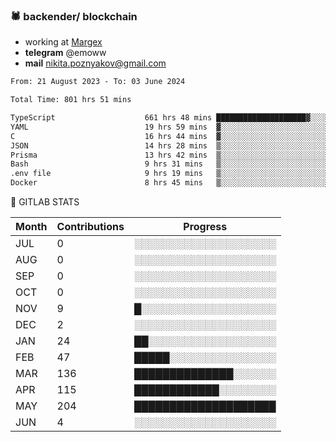 ### 🕷 backender/ blockchain
- working at [Margex](https://margex.com/en)
- **telegram** @emoww
- **mail** nikita.poznyakov@gmail.com

<!--START_SECTION:waka-->

```txt
From: 21 August 2023 - To: 03 June 2024

Total Time: 801 hrs 51 mins

TypeScript                    661 hrs 48 mins ████████████████████▓░░░░   82.51 %
YAML                          19 hrs 59 mins  ▓░░░░░░░░░░░░░░░░░░░░░░░░   02.49 %
C                             16 hrs 44 mins  ▓░░░░░░░░░░░░░░░░░░░░░░░░   02.09 %
JSON                          14 hrs 28 mins  ▒░░░░░░░░░░░░░░░░░░░░░░░░   01.81 %
Prisma                        13 hrs 42 mins  ▒░░░░░░░░░░░░░░░░░░░░░░░░   01.71 %
Bash                          9 hrs 31 mins   ▒░░░░░░░░░░░░░░░░░░░░░░░░   01.19 %
.env file                     9 hrs 19 mins   ▒░░░░░░░░░░░░░░░░░░░░░░░░   01.16 %
Docker                        8 hrs 45 mins   ▒░░░░░░░░░░░░░░░░░░░░░░░░   01.09 %
```

<!--END_SECTION:waka-->


🦊 GITLAB STATS

<!--START_SECTION:emo-gitlab-->
| Month | Contributions | Progress | 
|-------|---------------|---------------------------|
|JUL|0  |░░░░░░░░░░░░░░░░░░░░|
|AUG|0  |░░░░░░░░░░░░░░░░░░░░|
|SEP|0  |░░░░░░░░░░░░░░░░░░░░|
|OCT|0  |░░░░░░░░░░░░░░░░░░░░|
|NOV|9  |█░░░░░░░░░░░░░░░░░░░|
|DEC|2  |░░░░░░░░░░░░░░░░░░░░|
|JAN|24 |██░░░░░░░░░░░░░░░░░░|
|FEB|47 |█████░░░░░░░░░░░░░░░|
|MAR|136|██████████████░░░░░░|
|APR|115|████████████░░░░░░░░|
|MAY|204|████████████████████|
|JUN|4  |░░░░░░░░░░░░░░░░░░░░|

<!--END_SECTION:emo-gitlab-->



